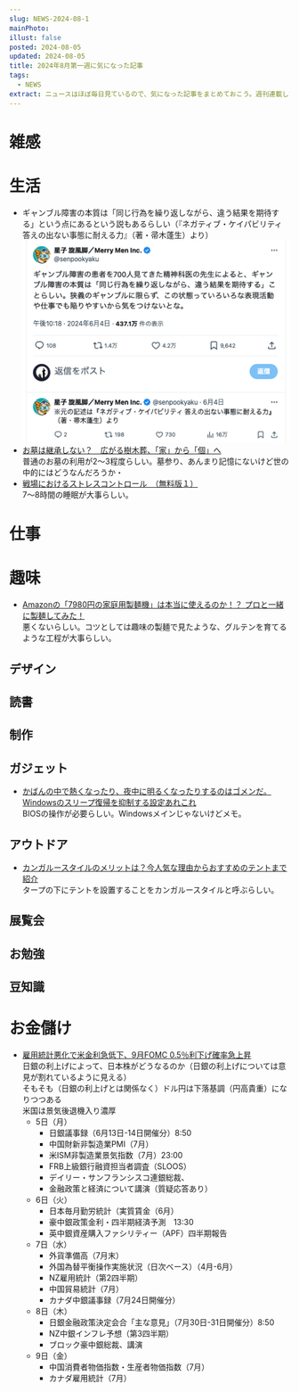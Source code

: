 ```yaml
---
slug: NEWS-2024-08-1
mainPhoto: 
illust: false
posted: 2024-08-05
updated: 2024-08-05
title: 2024年8月第一週に気になった記事
tags:
  - NEWS
extract: ニュースはほぼ毎日見ているので、気になった記事をまとめておこう。週刊連載したい。
---
```


# 雑感

# 生活

- ギャンブル障害の本質は「同じ行為を繰り返しながら、違う結果を期待する」という点にあるという説もあるらしい（『ネガティブ・ケイパビリティ 答えの出ない事態に耐える力』（著・帚木蓬生）より）  
  ![上記の元ツイート](../../images/news/2024-08-05-NEWS/01.png)
- [お墓は継承しない？　広がる樹木葬、「家」から「個」へ](https://www.nikkei.com/article/DGXZQOCD179YE0X10C24A7000000/)  
  普通のお墓の利用が2〜3程度らしい。墓参り、あんまり記憶にないけど世の中的にはどうなんだろうか・
- [戦場におけるストレスコントロール　（無料版１）](https://note.com/minase_ton_beri/n/naec1bd000ebe?sub_rt=share_sb)  
  7〜8時間の睡眠が大事らしい。
# 仕事

# 趣味

- [Amazonの「7980円の家庭用製麺機」は本当に使えるのか！？ プロと一緒に製麺してみた！](https://www.goodspress.jp/reports/616655/2/)  
  悪くないらしい。コツとしては趣味の製麺で見たような、グルテンを育てるような工程が大事らしい。

## デザイン

## 読書

## 制作

## ガジェット

- [かばんの中で熱くなったり、夜中に明るくなったりするのはゴメンだ。Windowsのスリープ復帰を抑制する設定あれこれ](https://pc.watch.impress.co.jp/docs/topic/feature/1613511.html)  
  BIOSの操作が必要らしい。Windowsメインじゃないけどメモ。

## アウトドア

- [カンガルースタイルのメリットは？今人気な理由からおすすめのテントまで紹介](https://www.bepal.net/archives/433897)  
  タープの下にテントを設置することをカンガルースタイルと呼ぶらしい。

## 展覧会

## お勉強

## 豆知識

# お金儲け

- [雇用統計悪化で米金利急低下、9月FOMC 0.5％利下げ確率急上昇](https://note.com/hiroko_lounge/n/ne0b98e678035)  
  日銀の利上げによって、日本株がどうなるのか（日銀の利上げについては意見が割れているように見える）  
  そもそも（日銀の利上げとは関係なく）ドル円は下落基調（円高貴重）になりつつある  
  米国は景気後退機入り濃厚  
  - 5日（月）
     - 日銀議事録（6月13日-14日開催分）8:50
     - 中国財新非製造業PMI（7月）
      - 米ISM非製造業景気指数（7月）23:00
     - FRB上級銀行融資担当者調査（SLOOS）
     - デイリー・サンフランシスコ連銀総裁、
     - 金融政策と経済について講演（質疑応答あり）
  - 6日（火）
     - 日本毎月勤労統計（実質賃金（6月）
     - 豪中銀政策金利・四半期経済予測　13:30
     - 英中銀資産購入ファシリティー（APF）四半期報告
  - 7日（水）
     - 外貨準備高（7月末）
     - 外国為替平衡操作実施状況（日次ベース）（4月-6月）
     - NZ雇用統計（第2四半期）
     - 中国貿易統計（7月）
     - カナダ中銀議事録（7月24日開催分）
  - 8日（木）
     - 日銀金融政策決定会合「主な意見」（7月30日-31日開催分）8:50
     - NZ中銀インフレ予想（第3四半期）
     - ブロック豪中銀総裁、講演
  - 9日（金）
     - 中国消費者物価指数・生産者物価指数（7月）
     - カナダ雇用統計（7月）